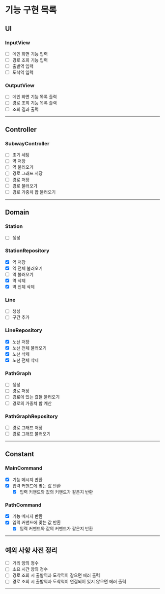 # 기능 구현 목록

## UI
### InputView
- [ ] 메인 화면 기능 입력
- [ ] 경로 조회 기능 입력
- [ ] 출발역 입력
- [ ] 도착역 입력

### OutputView
- [ ] 메인 화면 기능 목록 출력
- [ ] 경로 조회 기능 목록 출력
- [ ] 조회 결과 출력
---

## Controller
### SubwayController
- [ ] 초기 세팅
- [ ] 역 저장
- [ ] 역 불러오기
- [ ] 경로 그래프 저장
- [ ] 경로 저장
- [ ] 경로 불러오기
- [ ] 경로 가중치 합 불러오기
---

## Domain
### Station
- [ ] 생성

### StationRepository
- [x] 역 저장
- [x] 역 전체 불러오기
- [ ] 역 불러오기
- [x] 역 삭제
- [x] 역 전체 삭제

### Line
- [ ] 생성
- [ ] 구간 추가

### LineRepository
- [x] 노선 저장
- [x] 노선 전체 불러오기
- [x] 노선 삭제
- [x] 노선 전체 삭제

### PathGraph
- [ ] 생성
- [ ] 경로 저장
- [ ] 경로에 있는 값들 불러오기
- [ ] 경로의 가중치 합 계산

### PathGraphRepository
- [ ] 경로 그래프 저장
- [ ] 경로 그래프 불러오기
---

## Constant
### MainCommand
- [x] 기능 메시지 반환
- [x] 입력 커맨드에 맞는 값 반환
  - [x] 입력 커맨드와 값의 커맨드가 같은지 반환

### PathCommand
- [x] 기능 메시지 반환
- [x] 입력 커맨드에 맞는 값 반환
    - [x] 입력 커맨드와 값의 커맨드가 같은지 반환
---

## 예외 사항 사전 정리
- [ ] 거리 양의 정수
- [ ] 소요 시간 양의 정수
- [ ] 경로 조회 시 출발역과 도착역이 같으면 에러 출력
- [ ] 경로 조회 시 출발역과 도착역이 연결되어 있지 않으면 에러 출력
---